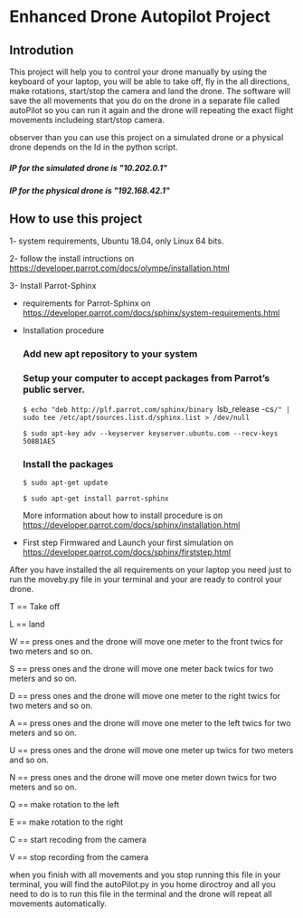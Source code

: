 
# Enhanced Drone Autopilot Project

## Introdution 
This project will help you to control your drone manually by using the keyboard of your laptop, 
you will be able to take off, fly in the all directions, make rotations, start/stop the camera and land the drone. 
The software will save the all movements that you do on the drone in a separate file called autoPilot so you can run it again
and the drone will repeating the exact flight movements includeing start/stop camera.   

observer than you can use this project on a simulated drone or a physical drone depends on the Id in the python script.   
##### IP for the simulated drone is "10.202.0.1"   
##### IP for the physical drone is "192.168.42.1"   


## How to use this project

1- system requirements, Ubuntu 18.04, only Linux 64 bits.   

2- follow the install intructions on https://developer.parrot.com/docs/olympe/installation.html   

3- Install Parrot-Sphinx   

- requirements for Parrot-Sphinx on https://developer.parrot.com/docs/sphinx/system-requirements.html   
   
- Installation procedure   

  ### Add new apt repository to your system   

  ### Setup your computer to accept packages from Parrot’s public server.   
  
  `$ echo "deb http://plf.parrot.com/sphinx/binary `lsb_release -cs`/" | sudo tee /etc/apt/sources.list.d/sphinx.list > /dev/null`   
  
  `$ sudo apt-key adv --keyserver keyserver.ubuntu.com --recv-keys 508B1AE5`   
  
  ### Install the packages   
  
  `$ sudo apt-get update`   
  
  `$ sudo apt-get install parrot-sphinx`    
  
  More information about how to install procedure is on https://developer.parrot.com/docs/sphinx/installation.html   
  
- First step Firmwared and Launch your first simulation on https://developer.parrot.com/docs/sphinx/firststep.html   

After you have installed the all requirements on your laptop you need just to run the moveby.py file in your terminal and your are ready 
to control your drone.   

T == Take off   

L == land   

W == press ones and the drone will move one meter to the front twics for two meters and so on.        

S == press ones and the drone will move one meter back twics for two meters and so on.       

D == press ones and the drone will move one meter to the right twics for two meters and so on.   

A == press ones and the drone will move one meter to the left twics for two meters and so on.     

U == press ones and the drone will move one meter up twics for two meters and so on.    

N == press ones and the drone will move one meter down twics for two meters and so on.    

Q == make rotation to the left    

E == make rotation to the right   

C == start recoding from the camera    

V == stop recording from the camera   

when you finish with all movements and you stop running this file in your terminal, you will find the autoPilot.py in you home diroctroy and all you need to do is to run this file in the terminal and the drone will repeat all movements automatically. 
